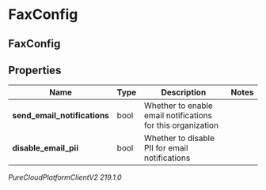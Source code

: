 # FaxConfig

## FaxConfig

## Properties

|Name | Type | Description | Notes|
|------------ | ------------- | ------------- | -------------|
| **send_email_notifications** | bool | Whether to enable email notifications for this organization | |
| **disable_email_pii** | bool | Whether to disable PII for email notifications | |



_PureCloudPlatformClientV2 219.1.0_

